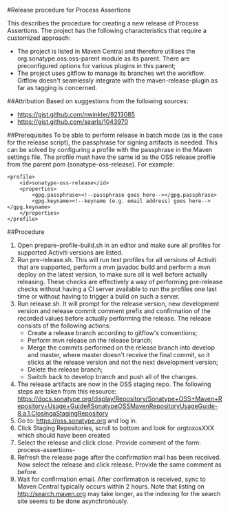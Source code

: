 #Release procedure for Process Assertions

This describes the procedure for creating a new release of Process Assertions. The project has the following characteristics that require a customized approach:
* The project is listed in Maven Central and therefore utilises the org.sonatype.oss:oss-parent module as its parent. There are preconfigured options for various plugins in this parent;
* The project uses gitflow to manage its branches wrt the workflow. Gitflow doesn't seamlessly integrate with the maven-release-plugin as far as tagging is concerned. 

##Attribution
Based on suggestions from the following sources:
* https://gist.github.com/nwinkler/9213085
* https://gist.github.com/searls/1043970

##Prerequisites
To be able to perform release in batch mode (as is the case for the release script), the passphrase for signing artifacts is needed. This can be solved by configuring a profile with the passphrase in the Maven settings file. The profile must have the same id as the OSS release profile from the parent pom (sonatype-oss-release). For example:

    <profile>
        <id>sonatype-oss-release</id>
        <properties>
            <gpg.passphrase><!--passphrase goes here--></gpg.passphrase>
            <gpg.keyname><!--keyname (e.g. email address) goes here--></gpg.keyname>
        </properties>
    </profile> 

##Procedure
1. Open prepare-profile-build.sh in an editor and make sure all profiles for supported Activiti versions are listed.
2. Run pre-release.sh. 
    This will run test profiles for all versions of Activiti that are supported, perform a mvn javadoc build and perform a mvn deploy on the latest version, to make sure all is well before actually releasing.
    These checks are effectively a way of performing pre-release checks without having a CI server available to run the profiles one last time or without having to trigger a build on such a server.
3. Run release.sh. It will prompt for the release version, new development version and release commit comment prefix and confirmation of the recorded values before actually performing the release. The release consists of the following actions:
    * Create a release branch according to gitflow's conventions;
    * Perform mvn release on the release branch;
    * Merge the commits performed on the release branch into develop and master, where master doesn't receive the final commit, so it sticks at the release version and not the next development version;
    * Delete the release branch;
    * Switch back to develop branch and push all of the changes.
5. The release artifacts are now in the OSS staging repo. The following steps are taken from this resource: https://docs.sonatype.org/display/Repository/Sonatype+OSS+Maven+Repository+Usage+Guide#SonatypeOSSMavenRepositoryUsageGuide-8.a.1.ClosingaStagingRepository
6. Go to: https://oss.sonatype.org and log in.
7. Click Staging Repositories, scroll to bottom and look for orgtoxosXXX which should have been created
8. Select the release and click close. Provide comment of the form: process-assertions-<version>
9. Refresh the release page after the confirmation mail has been received. Now select the release and click release. Provide the same comment as before. 
10. Wait for confirmation email. After confirmation is received, sync to Maven Central typically occurs within 2 hours. Note that listing on http://search.maven.org may take longer, as the indexing for the search site seems to be done asynchronously.